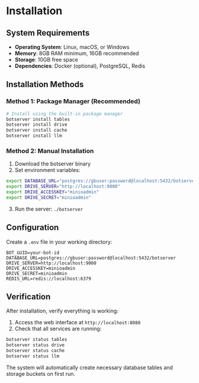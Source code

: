 # Installation

## System Requirements

- **Operating System**: Linux, macOS, or Windows
- **Memory**: 8GB RAM minimum, 16GB recommended
- **Storage**: 10GB free space
- **Dependencies**: Docker (optional), PostgreSQL, Redis

## Installation Methods

### Method 1: Package Manager (Recommended)

```bash
# Install using the built-in package manager
botserver install tables
botserver install drive  
botserver install cache
botserver install llm
```

### Method 2: Manual Installation

1. Download the botserver binary
2. Set environment variables:
```bash
export DATABASE_URL="postgres://gbuser:password@localhost:5432/botserver"
export DRIVE_SERVER="http://localhost:9000"
export DRIVE_ACCESSKEY="minioadmin"
export DRIVE_SECRET="minioadmin"
```
3. Run the server: `./botserver`

## Configuration

Create a `.env` file in your working directory:

```env
BOT_GUID=your-bot-id
DATABASE_URL=postgres://gbuser:password@localhost:5432/botserver
DRIVE_SERVER=http://localhost:9000
DRIVE_ACCESSKEY=minioadmin
DRIVE_SECRET=minioadmin
REDIS_URL=redis://localhost:6379
```

## Verification

After installation, verify everything is working:

1. Access the web interface at `http://localhost:8080`
2. Check that all services are running:
```bash
botserver status tables
botserver status drive
botserver status cache
botserver status llm
```

The system will automatically create necessary database tables and storage buckets on first run.
